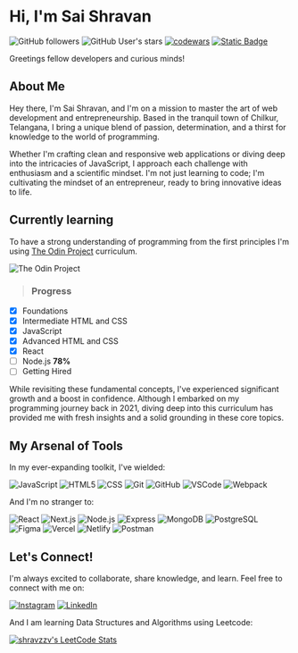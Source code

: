 # Hi, I'm Sai Shravan

![GitHub followers](https://img.shields.io/github/followers/shravzzv)
![GitHub User's stars](https://img.shields.io/github/stars/shravzzv)
[![codewars](https://www.codewars.com/users/shravzzv/badges/micro)](https://www.codewars.com/users/shravzzv)
[![Static Badge](https://img.shields.io/badge/Download%20my%20resume-8A2BE2)](https://docs.google.com/document/d/1-wTke5DdISAxMTnOUOMP1EWfoQERiF4DtzSRi9RAH5w/edit?usp=sharing)

Greetings fellow developers and curious minds!

## About Me

Hey there, I'm Sai Shravan, and I'm on a mission to master the art of web development and entrepreneurship. Based in the tranquil town of Chilkur, Telangana, I bring a unique blend of passion, determination, and a thirst for knowledge to the world of programming.

Whether I'm crafting clean and responsive web applications or diving deep into the intricacies of JavaScript, I approach each challenge with enthusiasm and a scientific mindset. I'm not just learning to code; I'm cultivating the mindset of an entrepreneur, ready to bring innovative ideas to life.

## Currently learning

To have a strong understanding of programming from the first principles I'm using [The Odin Project](https://www.theodinproject.com) curriculum.

![The Odin Project](https://www.skillfinder.com.au/media/wysiwyg/the-odin-project-logo-skill-finder-partners-page.png)

> ### Progress

- [x] Foundations
- [x] Intermediate HTML and CSS
- [x] JavaScript
- [x] Advanced HTML and CSS
- [x] React
- [ ] Node.js **78%**
- [ ] Getting Hired

While revisiting these fundamental concepts, I've experienced significant growth and a boost in confidence. Although I embarked on my programming journey back in 2021, diving deep into this curriculum has provided me with fresh insights and a solid grounding in these core topics.

## My Arsenal of Tools

In my ever-expanding toolkit, I've wielded:

![JavaScript](https://skillicons.dev/icons?i=js)
![HTML5](https://skillicons.dev/icons?i=html)
![CSS](https://skillicons.dev/icons?i=css)
![Git](https://skillicons.dev/icons?i=git)
![GitHub](https://skillicons.dev/icons?i=github)
![VSCode](https://skillicons.dev/icons?i=vscode)
![Webpack](https://skillicons.dev/icons?i=webpack)

And I'm no stranger to:

![React](https://skillicons.dev/icons?i=react)
![Next.js](https://skillicons.dev/icons?i=next)
![Node.js](https://skillicons.dev/icons?i=nodejs)
![Express](https://skillicons.dev/icons?i=express)
![MongoDB](https://skillicons.dev/icons?i=mongo)
![PostgreSQL](https://skillicons.dev/icons?i=postgres)
![Figma](https://skillicons.dev/icons?i=figma)
![Vercel](https://skillicons.dev/icons?i=vercel)
![Netlify](https://skillicons.dev/icons?i=netlify)
![Postman](https://skillicons.dev/icons?i=postman)

## Let's Connect!

I'm always excited to collaborate, share knowledge, and learn. Feel free to connect with me on:

[![Instagram](https://skillicons.dev/icons?i=instagram)](https://instagram.com/shravzzv)
[![LinkedIn](https://skillicons.dev/icons?i=linkedin)](https://linkedin.com/in/shravzzv)

And I am learning Data Structures and Algorithms using Leetcode:

[![shravzzv's LeetCode Stats](https://leetcode-stats.vercel.app/api?username=shravzzv&theme=Raspberry)](https://github.com/JeremyTsaii/leetcode-stats)
